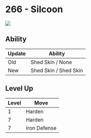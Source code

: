 # 266 - Silcoon
![][266]

## Ability

Update | Ability
---    | ---
Old    | Shed Skin / None
New    | Shed Skin / Shed Skin

## Level Up

Level | Move
---   | ---
  1   | Harden
  7   | Harden
  7   | Iron Defense



[266]: /img/pokemon/266.png
